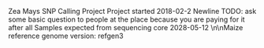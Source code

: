 Zea Mays SNP Calling Project
Project started 2018-02-2
Newline
TODO: ask some basic question to people at the place because you are paying for it after all
Samples expected from sequencing core 2028-05-12
\n\nMaize reference genome version: refgen3
